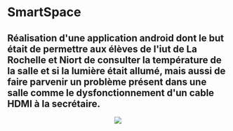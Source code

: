 # SmartSpace
Réalisation d'une application android dont le but était de permettre aux élèves de l'iut de La Rochelle 
et Niort de consulter la température de la salle et si la lumière était allumé, mais aussi de faire parvenir 
un problème présent dans une salle comme le dysfonctionnement d'un cable HDMI à la secrétaire.
----
<p align="center">
  <img src="https://github.com/Naxisitre/SmartSpace/assets/120373049/df78a483-06c1-4fa9-b25a-eeec8a90e30a"/>
</p>
